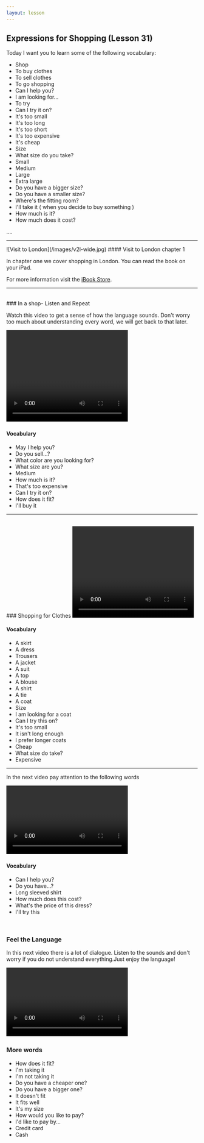```yaml
---
layout: lesson
---
```

## Expressions for Shopping (Lesson 31)


Today I want you to learn some of the following vocabulary:

* Shop
* To buy clothes
* To sell clothes 
* To go shopping  
* Can I help you? 
* I am looking for...
* To try
* Can I try it on? 
* It's too small
* It's too long 
* It's too short 
* It's too expensive
* It's cheap 
* Size 
* What size do you take? 
* Small
* Medium 
* Large
* Extra large 
* Do you have a bigger size?
* Do you have a smaller size? 
* Where's the fitting room? 
* I'll take it ( when you decide to buy something )
* How much is it? 
* How much does it cost? 


….

<hr>
![Visit to London](/images/v2l-wide.jpg)
#### Visit to London chapter 1

In chapter one we cover shopping in London. 
You can read the book on your iPad.

For more information visit the [iBook Store](https://itunes.apple.com/us/book/portuguese-for-travelers/id568515833).

<hr>

<br class="column">
### In a shop- Listen and Repeat 

Watch this video to get a sense of how the language sounds. Don't worry too much about understanding every word, we will get back to that later.


<video width="320" height="240" preload="none">
    <source type="video/youtube" src="http://www.youtube.com/watch?v=XTPJSTVa87I" />
</video>

#### Vocabulary

* May I help you? 
* Do you sell...? 
* What color are you looking for? 
* What size are you? 
* Medium 
* How much is it? 
* That's too expensive 
* Can I try it on? 
* How does it fit? 
* I'll buy it
<hr>

<br class="column">
### Shopping for Clothes

<video width="320" height="240" preload="none">
    <source type="video/youtube" src="http://www.youtube.com/watch?v=aCaqU5gfBwM" />
</video>

#### Vocabulary

* A skirt
* A dress
* Trousers
* A jacket
* A suit
* A top 
* A blouse
* A shirt 
* A tie
* A coat
* Size
* I am looking for a coat
* Can I try this on? 
* It's too small
* It isn't long enough
* I prefer longer coats
* Cheap
* What size do take? 
* Expensive

<hr>

In the next video pay attention to the following words


<video width="320" height="180" preload="none">
    <source type="video/youtube" src="http://www.youtube.com/watch?v=PfEB_jf0gx0" />
</video>

#### Vocabulary

* Can I help you? 
* Do you have...? 
* Long sleeved shirt
* How much does this cost? 
* What's the price of this dress? 
* I'll try this


<br class="column">

### Feel the Language

In this next video there is a lot of dialogue. 
Listen to the sounds and don't worry if you do not understand everything.Just enjoy the language! 

<video width="320" height="180" preload="none">
    <source type="video/youtube" src="http://www.youtube.com/watch?v=iX1VD41imqQ" />
</video>


<br class="column">

### More words


* How does it fit? 
* I'm taking it 
* I'm not taking it
* Do you have a cheaper one? 
* Do you have a bigger one?
* It doesn't fit 
* It fits well
* It's my size 
* How would you like to pay?
* I'd like to pay by...
* Credit card
* Cash 






